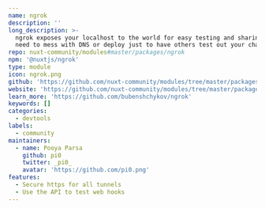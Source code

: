 ```yaml
---
name: ngrok
description: ''
long_description: >-
  ngrok exposes your localhost to the world for easy testing and sharing! No
  need to mess with DNS or deploy just to have others test out your changes
repo: nuxt-community/modules#master/packages/ngrok
npm: '@nuxtjs/ngrok'
type: module
icon: ngrok.png
github: 'https://github.com/nuxt-community/modules/tree/master/packages/ngrok'
website: 'https://github.com/nuxt-community/modules/tree/master/packages/ngrok'
learn_more: 'https://github.com/bubenshchykov/ngrok'
keywords: []
categories:
  - devtools
labels:
  - community
maintainers:
  - name: Pooya Parsa
    github: pi0
    twitter: _pi0_
    avatar: 'https://github.com/pi0.png'
features:
  - Secure https for all tunnels
  - Use the API to test web hooks
---
```

